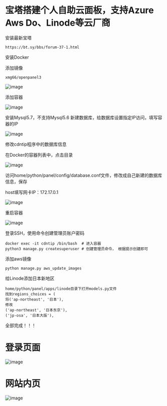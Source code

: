 # 宝塔搭建个人自助云面板，支持Azure Aws Do、Linode等云厂商

安装最新宝塔
```
https://bt.sy/bbs/forum-37-1.html
```

安装Docker

添加镜像
```
xmg66/openpanel3
```
![image](https://user-images.githubusercontent.com/55003092/202558054-8adebdcc-f1b3-4c98-a77b-5e367ed4b380.png)

添加容器

![image](https://user-images.githubusercontent.com/55003092/202558280-837750a2-cdde-4a9f-a602-913efbf2f5bf.png)

安装Mysql5.7，不支持Mysql5.6
新建数据库，给数据库设置指定IP访问，填写容器的IP

![image](https://user-images.githubusercontent.com/55003092/202558581-3549f8a6-0ad1-4b38-8570-7e9b4f24ca75.png)

修改cdntip程序中的数据库信息

在Docker的容器列表中，点击目录

![image](https://user-images.githubusercontent.com/55003092/202559414-69fd7979-cdf7-40ac-b628-7797a7b4dff9.png)

访问home/python/panel/config/database.conf文件，修改成自己新建的数据库信息，保存

host填写网卡IP：172.17.0.1

![image](https://user-images.githubusercontent.com/55003092/202559925-3df10d9f-0341-41d7-8345-0182569edb65.png)

重启容器

![image](https://user-images.githubusercontent.com/55003092/202560205-4fdd2989-3cdf-4627-a300-e0c1de1cfed3.png)

登录SSH，使用命令创建管理员账户密码
```
docker exec -it cdntip /bin/bash  # 进入容器
python3 manage.py createsuperuser # 创建管理员命令， 根据提示创建即可
```

添加aws镜像
```
python manage.py aws_update_images
```

给Linode添加日本新地区
```
home/python/panel/apps/linode目录下打开models.py文件
找到regions_choices = (
将('ap-northeast', '日本'),
修改
('ap-northeast', '日本东京'),
('jp-osa', '日本大版'),
```


全部完成！！！

# 登录页面

![image](https://user-images.githubusercontent.com/55003092/202560521-b430f027-d853-40cd-acd3-927103898884.png)

# 网站内页

![image](https://user-images.githubusercontent.com/55003092/202560768-e7731225-340d-40c6-bfa9-f76b9d367954.png)
